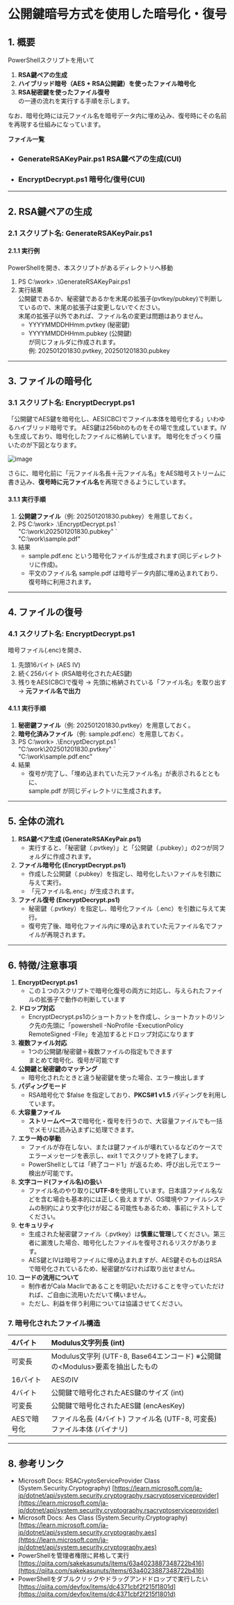 # **公開鍵暗号方式を使用した暗号化・復号**

## **1\. 概要**

PowerShellスクリプトを用いて

1. **RSA鍵ペアの生成**  
2. **ハイブリッド暗号（AES \+ RSA公開鍵）を使ったファイル暗号化**  
3. **RSA秘密鍵を使ったファイル復号**  
   の一連の流れを実行する手順を示します。

なお、暗号化時には元ファイル名を暗号データ内に埋め込み、復号時にその名前を再現する仕組みになっています。

**ファイル一覧**

  * ### **GenerateRSAKeyPair.ps1**   RSA鍵ペアの生成(CUI)
  * ### **EncryptDecrypt.ps1**     暗号化/復号(CUI)
  
---

## **2\. RSA鍵ペアの生成**

### **2.1 スクリプト名: GenerateRSAKeyPair.ps1**

#### **2.1.1 実行例**

PowerShellを開き、本スクリプトがあるディレクトリへ移動

1. PS C:\\work\> .\\GenerateRSAKeyPair.ps1  
2. 実行結果  
   公開鍵であるか、秘密鍵であるかを末尾の拡張子(pvtkey/pubkey)で判断しているので、末尾の拡張子は変更しないでください。  
   末尾の拡張子以外であれば、ファイル名の変更は問題はありません。  
   * YYYYMMDDHHmm.pvtkey (秘密鍵)  
   * YYYYMMDDHHmm.pubkey (公開鍵)  
     が同じフォルダに作成されます。  
     例: 202501201830.pvtkey, 202501201830.pubkey

---

## **3\. ファイルの暗号化**

### **3.1 スクリプト名: EncryptDecrypt.ps1**

「公開鍵でAES鍵を暗号化し、AES(CBC)でファイル本体を暗号化する」いわゆるハイブリッド暗号です。
AES鍵は256bitのものをその場で生成しています。IVも生成しており、暗号化したファイルに格納しています。
暗号化をざっくり描いたのが下図となります。

![image](https://github.com/user-attachments/assets/b2160d4c-e2bc-4f83-98ca-b0bdf9163428)

さらに、暗号化前に「元ファイル名長＋元ファイル名」をAES暗号ストリームに書き込み、**復号時に元ファイル名**を再現できるようにしています。

#### **3.1.1 実行手順**

1. **公開鍵ファイル**（例: 202501201830.pubkey）を用意しておく。  
2. PS C:\\work\> .\\EncryptDecrypt.ps1 \`  
       "C:\\work\\202501201830.pubkey" \`  
       "C:\\work\\sample.pdf"  
3. 結果  
   * sample.pdf.enc という暗号化ファイルが生成されます(同じディレクトリに作成)。  
   * 平文のファイル名 sample.pdf は暗号データ内部に埋め込まれており、復号時に利用されます。

---

## **4\. ファイルの復号**

### **4.1 スクリプト名: EncryptDecrypt.ps1**

暗号ファイル(.enc)を開き、

1. 先頭16バイト (AES IV)  
2. 続く256バイト (RSA暗号化されたAES鍵)  
3. 残りをAES(CBC)で復号 → 先頭に格納されている「ファイル名」を取り出す → **元ファイル名で出力**

#### **4.1.1 実行手順**

1. **秘密鍵ファイル**（例: 202501201830.pvtkey）を用意しておく。  
2. **暗号化済みファイル**（例: sample.pdf.enc）を用意しておく。  
3. PS C:\\work\> .\\EncryptDecrypt.ps1 \`  
       "C:\\work\\202501201830.pvtkey" \`  
       "C:\\work\\sample.pdf.enc"  
4. 結果  
   * 復号が完了し、「埋め込まれていた元ファイル名」が表示されるとともに、  
     sample.pdf が同じディレクトリに生成されます。

---

## **5\. 全体の流れ**

1. **RSA鍵ペア生成 (GenerateRSAKeyPair.ps1)**  
   * 実行すると、「秘密鍵（.pvtkey）」と「公開鍵（.pubkey）」の2つが同フォルダに作成されます。  
2. **ファイル暗号化 (EncryptDecrypt.ps1)**  
   * 作成した公開鍵（.pubkey）を指定し、暗号化したいファイルを引数に与えて実行。  
   * 「元ファイル名.enc」が生成されます。  
3. **ファイル復号 (EncryptDecrypt.ps1)**  
   * 秘密鍵（.pvtkey）を指定し、暗号化ファイル（.enc）を引数に与えて実行。  
   * 復号完了後、暗号化ファイル内に埋め込まれていた元ファイル名でファイルが再現されます。

---

## **6\. 特徴/注意事項**

1. **EncryptDecrypt.ps1**  
   * この１つのスクリプトで暗号化復号の両方に対応し、与えられたファイルの拡張子で動作の判断しています  
2. **ドロップ対応**  
   * EncryptDecrypt.ps1のショートカットを作成し、ショートカットのリンク先の先頭に「powershell \-NoProfile \-ExecutionPolicy RemoteSigned \-File」を追加するとドロップ対応になります  
3. **複数ファイル対応**  
   * 1つの公開鍵/秘密鍵＋複数ファイルの指定もできます  
     まとめて暗号化、復号が可能です  
4. **公開鍵と秘密鍵のマッチング**  
   * 暗号化されたときと違う秘密鍵を使った場合、エラー検出します  
5. **パディングモード**  
   * RSA暗号化で $false を指定しており、**PKCS\#1 v1.5** パディングを利用しています。  
6. **大容量ファイル**  
   * **ストリームベース**で暗号化・復号を行うので、大容量ファイルでも一括でメモリに読み込まずに処理できます。  
7. **エラー時の挙動**  
   * ファイルが存在しない、または鍵ファイルが壊れているなどのケースでエラーメッセージを表示し、exit 1 でスクリプトを終了します。  
   * PowerShellとしては「終了コード1」が返るため、呼び出し元でエラー検出が可能です。  
8. **文字コード(ファイル名)の扱い**  
   * ファイル名のやり取りに**UTF-8**を使用しています。日本語ファイル名などを含む場合も基本的には正しく扱えますが、OS環境やファイルシステムの制約により文字化けが起こる可能性もあるため、事前にテストしてください。  
9. **セキュリティ**  
    * 生成された秘密鍵ファイル（.pvtkey）は**慎重に管理**してください。第三者に漏洩した場合、暗号化したファイルを復号されるリスクがあります。  
    * AES鍵とIVは暗号ファイルに埋め込まれますが、AES鍵そのものはRSAで暗号化されているため、秘密鍵がなければ取り出せません。
10. **コードの流用について**  
    * 制作者がCala Maclirであることを明記いただけることを守っていただければ、ご自由に流用いただいて構いません。
    * ただし、利益を伴う利用については協議させてください。

### 

### **7\. 暗号化されたファイル構造**

| 4バイト | Modulus文字列長 (int) |
| :---- | :---- |
| 可変長  | Modulus文字列 (UTF-8, Base64エンコード)  ※公開鍵の\<Modulus\>要素を抽出したもの |
| 16バイト | AESのIV |
| 4バイト    | 公開鍵で暗号化されたAES鍵のサイズ (int) |
| 可変長    | 公開鍵で暗号化されたAES鍵 (encAesKey)  |
| AESで暗号化　 | ファイル名長 (4バイト) ファイル名 (UTF-8, 可変長)  ファイル本体 (バイナリ) |

---

## **8\. 参考リンク**

* Microsoft Docs: RSACryptoServiceProvider Class (System.Security.Cryptography)
   [https://learn.microsoft.com/ja-jp/dotnet/api/system.security.cryptography.rsacryptoserviceprovider](https://learn.microsoft.com/ja-jp/dotnet/api/system.security.cryptography.rsacryptoserviceprovider)  
* Microsoft Docs: Aes Class (System.Security.Cryptography)
   [https://learn.microsoft.com/ja-jp/dotnet/api/system.security.cryptography.aes](https://learn.microsoft.com/ja-jp/dotnet/api/system.security.cryptography.aes)  
* PowerShellを管理者権限に昇格して実行
   [https://qiita.com/sakekasunuts/items/63a4023887348722b416](https://qiita.com/sakekasunuts/items/63a4023887348722b416)  
* PowerShellをダブルクリックやドラッグアンドドロップで実行したい
  [https://qiita.com/devfox/items/dc4371cbf2f215f1801d](https://qiita.com/devfox/items/dc4371cbf2f215f1801d)
